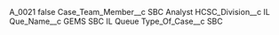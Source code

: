 <?xml version="1.0" encoding="UTF-8"?>
<CustomMetadata xmlns="http://soap.sforce.com/2006/04/metadata" xmlns:xsi="http://www.w3.org/2001/XMLSchema-instance" xmlns:xsd="http://www.w3.org/2001/XMLSchema">
    <label>A_0021</label>
    <protected>false</protected>
    <values>
        <field>Case_Team_Member__c</field>
        <value xsi:type="xsd:string">SBC Analyst</value>
    </values>
    <values>
        <field>HCSC_Division__c</field>
        <value xsi:type="xsd:string">IL</value>
    </values>
    <values>
        <field>Que_Name__c</field>
        <value xsi:type="xsd:string">GEMS SBC IL Queue</value>
    </values>
    <values>
        <field>Type_Of_Case__c</field>
        <value xsi:type="xsd:string">SBC</value>
    </values>
</CustomMetadata>
